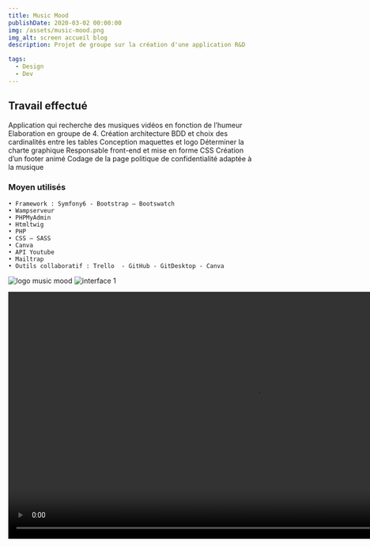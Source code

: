 ```yaml
---
title: Music Mood 
publishDate: 2020-03-02 00:00:00
img: /assets/music-mood.png
img_alt: screen accueil blog
description: Projet de groupe sur la création d'une application R&D

tags:
  - Design
  - Dev
---
```


## Travail effectué
Application qui recherche des musiques vidéos en fonction de l’humeur
Elaboration en groupe de 4. 
Création architecture BDD et choix des cardinalités entre les tables
Conception maquettes et logo
Déterminer la charte graphique 
Responsable front-end et mise en forme CSS
Création d’un footer animé 
Codage de la page politique de confidentialité adaptée à la musique


### Moyen utilisés
    • Framework : Symfony6 - Bootstrap – Bootswatch
    • Wampserveur
    • PHPMyAdmin
    • Htmltwig 
    • PHP  
    • CSS – SASS
    • Canva
    • API Youtube
    • Mailtrap
    • Outils collaboratif : Trello  - GitHub - GitDesktop - Canva

![logo music mood](/assets/mm-logo_home-background.png)
![interface 1](/assets/mm-interface-1.png)

<video width="1000" height="500" controls
  src="/assets/music-mood-home.mp4"
  type="video/mp4">
  music-mood-home
</video>
